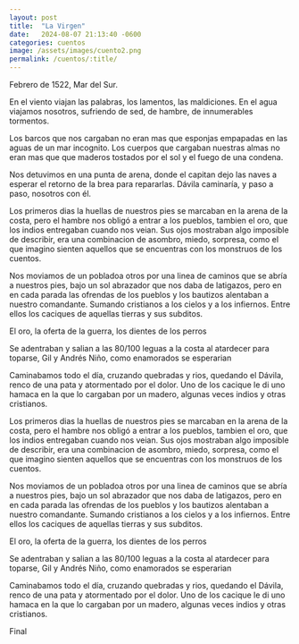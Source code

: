 ```yaml
---
layout: post
title:  "La Virgen"
date:   2024-08-07 21:13:40 -0600
categories: cuentos
image: /assets/images/cuento2.png
permalink: /cuentos/:title/
---
```


Febrero de 1522, Mar del Sur.

En el viento viajan las palabras, los lamentos, las maldiciones. En el agua viajamos nosotros, sufriendo de sed, de hambre, de innumerables tormentos.

Los barcos que nos cargaban no eran mas que esponjas empapadas en las aguas de un mar incognito. Los cuerpos que cargaban nuestras almas no eran mas que que maderos tostados por el sol y el fuego de una condena.

Nos detuvimos en una punta de arena, donde el capitan dejo las naves a esperar el retorno de la brea para repararlas. Dávila caminaría, y paso a paso, nosotros con él.

Los primeros dias la huellas de nuestros pies se marcaban en la arena de la costa, pero el hambre nos obligó a entrar a los pueblos, tambien el oro, que los indios entregaban cuando nos veian. Sus ojos mostraban algo imposible de describir, era una combinacion de asombro, miedo, sorpresa, como el que imagino sienten aquellos que se encuentras con los monstruos de los cuentos.

Nos moviamos de un pobladoa otros por una linea de caminos que se abría a nuestros pies, bajo un sol abrazador que nos daba de latigazos, pero en en cada parada las ofrendas de los pueblos y los bautizos alentaban a nuestro comandante. Sumando cristianos a los cielos y a los infiernos.  Entre ellos los caciques de aquellas tierras y sus subditos.

El oro, la oferta de la guerra, los dientes de los perros

Se adentraban y salian a las 80/100 leguas a la costa al atardecer para toparse, Gil y Andrés Niño, como enamorados se esperarian

Caminabamos todo el día, cruzando quebradas y rios, quedando el Dávila, renco de una pata y atormentado por el dolor. Uno de los cacique le di uno hamaca en la que lo cargaban por un madero, algunas veces indios y otras cristianos.

Los primeros dias la huellas de nuestros pies se marcaban en la arena de la costa, pero el hambre nos obligó a entrar a los pueblos, tambien el oro, que los indios entregaban cuando nos veian. Sus ojos mostraban algo imposible de describir, era una combinacion de asombro, miedo, sorpresa, como el que imagino sienten aquellos que se encuentras con los monstruos de los cuentos.

Nos moviamos de un pobladoa otros por una linea de caminos que se abría a nuestros pies, bajo un sol abrazador que nos daba de latigazos, pero en en cada parada las ofrendas de los pueblos y los bautizos alentaban a nuestro comandante. Sumando cristianos a los cielos y a los infiernos.  Entre ellos los caciques de aquellas tierras y sus subditos.

El oro, la oferta de la guerra, los dientes de los perros

Se adentraban y salian a las 80/100 leguas a la costa al atardecer para toparse, Gil y Andrés Niño, como enamorados se esperarian

Caminabamos todo el día, cruzando quebradas y rios, quedando el Dávila, renco de una pata y atormentado por el dolor. Uno de los cacique le di uno hamaca en la que lo cargaban por un madero, algunas veces indios y otras cristianos.

Final